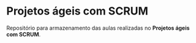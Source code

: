 # Projetos ágeis com SCRUM
Repositório para armazenamento das aulas realizadas no **Projetos ágeis com SCRUM**.
